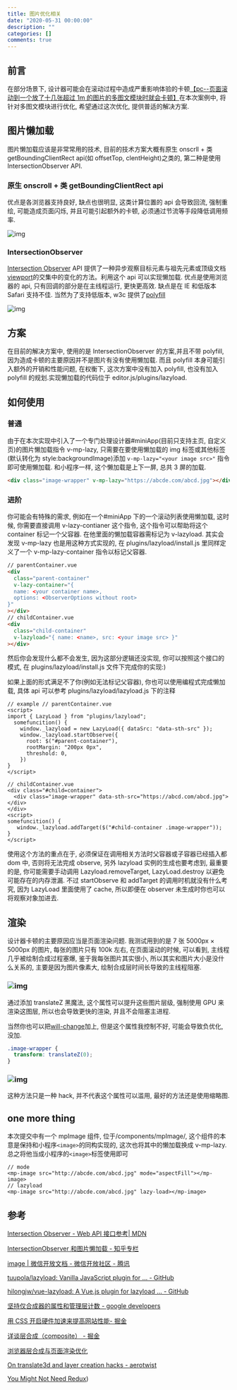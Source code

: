 ```yaml
---
title: 图片优化相关
date: "2020-05-31 00:00:00"
description: ""
categories: []
comments: true
---
```


## 前言

在部分场景下, 设计器可能会在滚动过程中造成严重影响体验的卡顿[【pc--页面滚动到一个放了十几张超过 1m 的图片的多图文模块时就会卡顿】](https://www.tapd.cn/30747598/bugtrace/bugs/view?bug_id=1130747598001029787)在本次案例中, 将针对多图文模块进行优化, 希望通过这次优化, 提供普适的解决方案.

## 图片懒加载

图片懒加载应该是非常常用的技术, 目前的技术方案大概有原生 onscrll + 类 getBoundingClientRect api(如 offsetTop, clentHeight)之类的, 第二种是使用 IntersectionObserver API.

### 原生 onscroll + 类 getBoundingClientRect api

优点是各浏览器支持良好, 缺点也很明显, 这类计算位置的 api 会导致回流, 强制重绘, 可能造成页面闪烁, 并且可能引起额外的卡顿, 必须通过节流等手段降低调用频率.

![img](assets/20200531105917-4ea51960-edc8-4c07-8828-8f6e78a9f733.png)

### IntersectionObserver

[Intersection Observer](https://developer.mozilla.org/zh-CN/docs/Web/API/Intersection_Observer_API) API 提供了一种异步观察目标元素与祖先元素或顶级文档[viewport](https://developer.mozilla.org/zh-CN/docs/Glossary/Viewport)的交集中的变化的方法。利用这个 api 可以实现懒加载. 优点是使用浏览器的 api, 只有回调的部分是在主线程运行, 更快更高效. 缺点是在 IE 和低版本 Safari 支持不佳. 当然为了支持低版本, w3c 提供了[polyfill](https://github.com/w3c/IntersectionObserver/tree/master/polyfill)

![img](assets/20200531105917-74697407-d67d-4b90-8a62-d361366e2f62.png)

## 方案

在目前的解决方案中, 使用的是 IntersectionObserver 的方案,并且不带 polyfill, 因为造成卡顿的主要原因并不是图片有没有使用懒加载. 而且 polyfill 本身可能引入额外的开销和性能问题, 在权衡下, 这次方案中没有加入 polyfill, 也没有加入 polyfill 的规划.实现懒加载的代码位于 editor.js/plugins/lazyload.

## 如何使用

### 普通

由于在本次实现中引入了一个专门处理设计器#miniApp(目前只支持主页, 自定义页)的图片懒加载指令 v-mp-lazy, 只需要在要使用懒加载的 img 标签或其他标签(默认转化为 style:backgroundImage)添加 `v-mp-lazy="<your image src>"` 指令即可使用懒加载. 和小程序一样, 这个懒加载是上下一屏, 总共 3 屏的加载.

```html
<div class="image-wrapper" v-mp-lazy="https://abcde.com/abcd.jpg"></div>
```

### 进阶

你可能会有特殊的需求, 例如在一个#miniApp 下的一个滚动列表使用懒加载, 这时候, 你需要直接调用 v-lazy-contianer 这个指令, 这个指令可以帮助将这个 container 标记一个父容器. 在他里面的懒加载容器需标记为 v-lazyload. 其实会发现 v-mp-lazy 也是用这种方式实现的, 在 plugins/lazyload/install.js 里同样定义了一个 v-mp-lazy-container 指令以标记父容器.

```html
// parentContainer.vue
<div
  class="parent-container"
  v-lazy-container="{
  name: <your container name>,
  options: <ObserverOptions without root>
}"
></div>
// childContainer.vue
<div
  class="child-container"
  v-lazyload="{ name: <name>, src: <your image src> }"
></div>
```

然后你会发现什么都不会发生, 因为这部分逻辑还没实现, 你可以按照这个接口的模式, 在 plugins/lazyload/install.js 文件下完成你的实现:)

如果上面的形式满足不了你(例如无法标记父容器), 你也可以使用编程式完成懒加载, 具体 api 可以参考 plugins/lazyload/lazyload.js 下的注释

```vue
// example // parentContainer.vue
<script>
import { LazyLoad } from "plugins/lazyload";
  somefuncition() {
    window._lazyload = new LazyLoad({ dataSrc: "data-sth-src" });
    window._lazyload.startObserve({
      root: $("#parent-container"),
      rootMargin: "200px 0px",
      threshold: 0,
    })
}
</script>

// childContainer.vue
<div class="#child=container">
  <div class="image-wrapper" data-sth-src="https://abcd.com/abcd.jpg"></div>
</div>
<script>
somefuncition() {
   window._lazyload.addTarget($("#child-container .image-wrapper"));
}
</script>
```

使用这个方法的重点在于, 必须保证在调用相关方法时父容器或子容器已经插入都 dom 中, 否则将无法完成 observe, 另外 lazyload 实例的生成也要考虑到, 最重要的是, 你可能需要手动调用 Lazyload.removeTarget, LazyLoad.destroy 以避免可能存在的内存泄漏. 不过 startObserve 和 addTarget 的调用时机就没有什么考究, 因为 LazyLoad 里面使用了 cache, 所以即便在 observer 未生成时你也可以将观察对象加进去.

## 渲染

设计器卡顿的主要原因应当是页面渲染问题. 我测试用到的是 7 张 5000px × 5000px 的图片, 每张的图片只有 100k 左右, 在页面滚动的时候, 可以看到, 主线程几乎被绘制合成过程塞爆, 鉴于我每张图片其实很小, 所以其实和图片大小是没什么关系的, 主要是因为图片像素大, 绘制合成层时间长导致的主线程阻塞.

### ![img](assets/20200531105917-3ef124a3-22c3-4ca6-8a66-6130d5146a93.png)

通过添加 translateZ 黑魔法, 这个属性可以提升这些图片层级, 强制使用 GPU 来渲染这图层, 所以也会导致更快的渲染, 并且不会阻塞主进程.

当然你也可以把[will-change](https://developer.mozilla.org/zh-CN/docs/Web/CSS/will-change)加上, 但是这个属性我控制不好, 可能会导致负优化, 没加.

```css
.image-wrapper {
  transform: translateZ(0);
}
```

### ![img](assets/20200531105917-0ef3e9c9-00f4-45e6-abb3-c3161c092c04.png)

这种方法只是一种 hack, 并不代表这个属性可以滥用, 最好的方法还是使用缩略图.

## one more thing

本次提交中有一个 mpImage 组件, 位于/components/mpImage/, 这个组件的本意是保持和小程序`<image>`的同构实现的, 这次也将其中的懒加载换成 v-mp-lazy. 总之将他当成小程序的`<image>`标签使用即可

```vue
// mode
<mp-image src="http://abcde.com/abcd.jpg" mode="aspectFill"></mp-image>
// lazyload
<mp-image src="http://abcde.com/abcd.jpg" lazy-load></mp-image>
```

## 参考

[Intersection Observer - Web API 接口参考| MDN](https://developer.mozilla.org/zh-CN/docs/Web/API/IntersectionObserver)

[IntersectionObserver 和图片懒加载 - 知乎专栏](https://zhuanlan.zhihu.com/p/94426820)

[image | 微信开放文档 - 微信开放社区 - 腾讯](https://developers.weixin.qq.com/miniprogram/dev/component/image.html?search-key=lazy-load)

[tuupola/lazyload: Vanilla JavaScript plugin for ... - GitHub](https://github.com/tuupola/lazyload)

[hilongjw/vue-lazyload: A Vue.js plugin for lazyload ... - GitHub](https://github.com/hilongjw/vue-lazyload)

[坚持仅合成器的属性和管理层计数 - google developers](https://developers.google.com/web/fundamentals/performance/rendering/stick-to-compositor-only-properties-and-manage-layer-count?hl=zh-cn)

[用 CSS 开启硬件加速来提高网站性能- 掘金](https://www.google.com/url?sa=t&rct=j&q=&esrc=s&source=web&cd=&ved=2ahUKEwi-jfyYydjpAhXQyosBHWB0AiAQFjAJegQIBxAB&url=https%3A%2F%2Fjuejin.im%2Fpost%2F5bdd9c506fb9a049f069b296&usg=AOvVaw1c_843nYCbOK9AGG39Ks5W)

[详谈层合成（composite） - 掘金](https://juejin.im/entry/59dc9aedf265da43200232f9)

[浏览器层合成与页面渲染优化](https://juejin.im/post/5da52531518825094e373372)

[On translate3d and layer creation hacks - aerotwist](https://aerotwist.com/blog/on-translate3d-and-layer-creation-hacks/)

[You Might Not Need Redux](https://medium.com/@dan_abramov/you-might-not-need-redux-be46360cf367))
